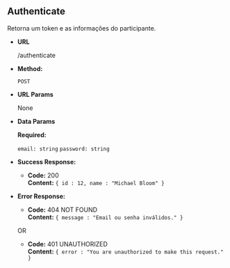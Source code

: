 ## **Authenticate**

Retorna um token e as informações do participante.

- **URL**

  /authenticate

- **Method:**

  `POST`

- **URL Params**

  None

- **Data Params**

  **Required:**

  `email: string`
  `password: string`

- **Success Response:**

  - **Code:** 200 <br />
    **Content:** `{ id : 12, name : "Michael Bloom" }`

- **Error Response:**

  - **Code:** 404 NOT FOUND <br />
    **Content:** `{ message : "Email ou senha inválidos." }`

  OR

  - **Code:** 401 UNAUTHORIZED <br />
    **Content:** `{ error : "You are unauthorized to make this request." }`
